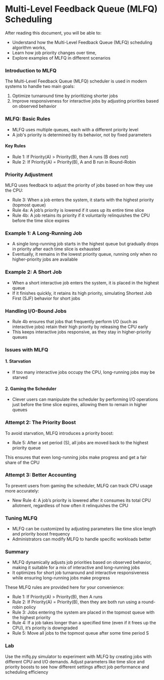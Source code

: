 # Multi-Level Feedback Queue (MLFQ) Scheduling

After reading this document, you will be able to:

- Understand how the Multi-Level Feedback Queue (MLFQ) scheduling algorithm works,
- Learn how job priority changes over time,
- Explore examples of MLFQ in different scenarios

### Introduction to MLFQ

The Multi-Level Feedback Queue (MLFQ) scheduler is used in modern systems to handle two main goals:

1. Optimize turnaround time by prioritizing shorter jobs
2. Improve responsiveness for interactive jobs by adjusting priorities based on observed behavior

### MLFQ: Basic Rules

- MLFQ uses multiple queues, each with a different priority level
- A job's priority is determined by its behavior, not by fixed parameters

#### Key Rules

- Rule 1: If Priority(A) > Priority(B), then A runs (B does not)
- Rule 2: If Priority(A) = Priority(B), A and B run in Round-Robin

### Priority Adjustment

MLFQ uses feedback to adjust the priority of jobs based on how they use the CPU:

- Rule 3: When a job enters the system, it starts with the highest priority (topmost queue)
- Rule 4a: A job’s priority is lowered if it uses up its entire time slice
- Rule 4b: A job retains its priority if it voluntarily relinquishes the CPU before the time slice expires

### Example 1: A Long-Running Job

- A single long-running job starts in the highest queue but gradually drops in priority after each time slice is exhausted
- Eventually, it remains in the lowest priority queue, running only when no higher-priority jobs are available

### Example 2: A Short Job

- When a short interactive job enters the system, it is placed in the highest queue
- If it finishes quickly, it retains its high priority, simulating Shortest Job First (SJF) behavior for short jobs

### Handling I/O-Bound Jobs

- Rule 4b ensures that jobs that frequently perform I/O (such as interactive jobs) retain their high priority by releasing the CPU early
- This keeps interactive jobs responsive, as they stay in higher-priority queues

### Issues with MLFQ

#### 1. Starvation

- If too many interactive jobs occupy the CPU, long-running jobs may be starved

#### 2. Gaming the Scheduler

- Clever users can manipulate the scheduler by performing I/O operations just before the time slice expires, allowing them to remain in higher queues

### Attempt 2: The Priority Boost

To avoid starvation, MLFQ introduces a priority boost:

- Rule 5: After a set period (S), all jobs are moved back to the highest priority queue

This ensures that even long-running jobs make progress and get a fair share of the CPU

### Attempt 3: Better Accounting

To prevent users from gaming the scheduler, MLFQ can track CPU usage more accurately:

- New Rule 4: A job’s priority is lowered after it consumes its total CPU allotment, regardless of how often it relinquishes the CPU

### Tuning MLFQ

- MLFQ can be customized by adjusting parameters like time slice length and priority boost frequency
- Administrators can modify MLFQ to handle specific workloads better

### Summary

- MLFQ dynamically adjusts job priorities based on observed behavior, making it suitable for a mix of interactive and long-running jobs
- It optimizes for short job turnaround and interactive responsiveness while ensuring long-running jobs make progress

These MLFQ rules are provided here for your convenience:

- Rule 1: If Priority(A) > Priority(B), then A runs
- Rule 2: If Priority(A) = Priority(B), then they are both run using a round-robin policy
- Rule 3: Jobs entering the system are placed in the topmost queue with the highest priority
- Rule 4: If a job takes longer than a specified time (even if it frees up the CPU), it’s priority is downgraded
- Rule 5: Move all jobs to the topmost queue after some time period S

### Lab

Use the mlfq.py simulator to experiment with MLFQ by creating jobs with different CPU and I/O demands. Adjust parameters like time slice and priority boosts to see how different settings affect job performance and scheduling efficiency
